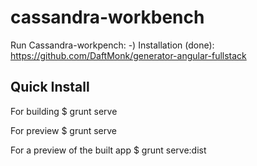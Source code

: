 # cassandra-workbench


Run Cassandra-workpench:
-) Installation (done):
	https://github.com/DaftMonk/generator-angular-fullstack


## Quick Install

For building 
    $ grunt serve

For preview
    $ grunt serve

For a preview of the built app
    $ grunt serve:dist

